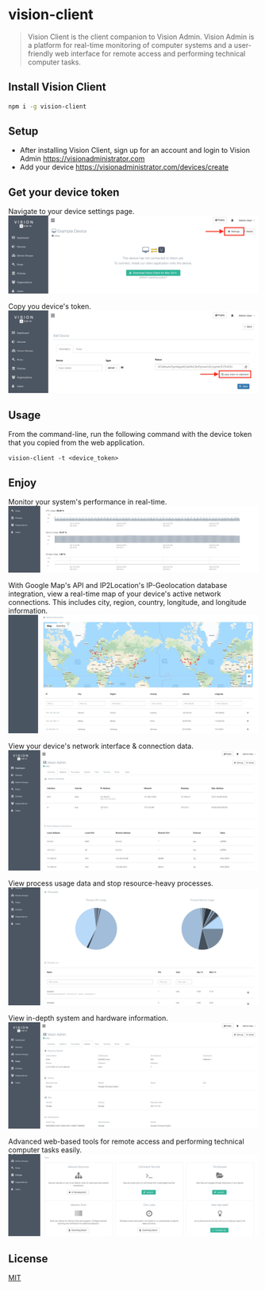 # vision-client

> Vision Client is the client companion to Vision Admin. Vision Admin is a platform for real-time monitoring of computer systems and a user-friendly web interface for remote access and performing technical computer tasks.

## Install Vision Client

```bash
npm i -g vision-client
```

## Setup

- After installing Vision Client, sign up for an account and login to Vision Admin https://visionadministrator.com
- Add your device https://visionadministrator.com/devices/create

## Get your device token
Navigate to your device settings page.
![](assets/settings.jpg)

Copy you device's token.
![](assets/get-token.jpg)

## Usage

From the command-line, run the following command with the device token that you copied from the web application.
```
vision-client -t <device_token>
```

## Enjoy
Monitor your system's performance in real-time.
![](assets/overview.jpg)

With Google Map's API and IP2Location's IP-Geolocation database integration, view a real-time map of your device's active network connections. This includes city, region, country, longitude, and longitude information.
![](assets/geolocation.jpg)

View your device's network interface & connection data.
![](assets/network.jpg)

View process usage data and stop resource-heavy processes.
![](assets/processes.jpg)

View in-depth system and hardware information.
![](assets/system.jpg)

Advanced web-based tools for remote access and performing technical computer tasks easily.
![](assets/apps.jpg)

## License

[MIT](http://vjpr.mit-license.org)

